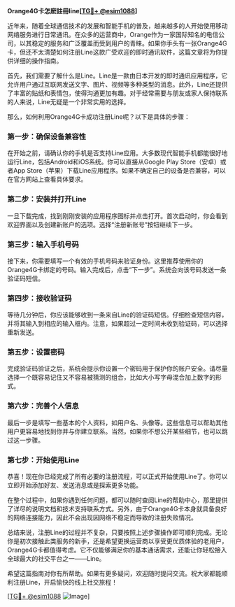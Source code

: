 **Orange4G卡怎麽註冊line[[TG💪+ @esim1088](https://t.me/s/esim1088)]**

近年来，随着全球通信技术的发展和智能手机的普及，越来越多的人开始使用移动网络服务进行日常通讯。在众多的运营商中，Orange作为一家国际知名的电信公司，以其稳定的服务和广泛覆盖而受到用户的青睐。如果你手头有一张Orange4G卡，但还不太清楚如何注册Line这款广受欢迎的即时通讯软件，这篇文章将为你提供详细的操作指南。

首先，我们需要了解什么是Line。Line是一款由日本开发的即时通讯应用程序，它允许用户通过互联网发送文字、图片、视频等多种类型的消息。此外，Line还提供了丰富的贴纸和表情包，使得沟通更加有趣。对于经常需要与朋友或家人保持联系的人来说，Line无疑是一个非常实用的选择。

那么，如何利用Orange4G卡成功注册Line呢？以下是具体的步骤：

### **第一步：确保设备兼容性**
在开始之前，请确认你的手机是否支持Line应用。大多数现代智能手机都能很好地运行Line，包括Android和iOS系统。你可以直接从Google Play Store（安卓）或者App Store（苹果）下载Line应用程序。如果不确定自己的设备是否兼容，可以在官方网站上查看具体要求。

### **第二步：安装并打开Line**
一旦下载完成，找到刚刚安装的应用程序图标并点击打开。首次启动时，你会看到欢迎界面以及创建新账户的选项。选择“注册新账号”按钮继续下一步。

### **第三步：输入手机号码**
接下来，你需要填写一个有效的手机号码来验证身份。这里推荐使用你的Orange4G卡绑定的号码。输入完成后，点击“下一步”。系统会向该号码发送一条验证码短信。

### **第四步：接收验证码**
等待几分钟后，你应该能够收到一条来自Line的验证码短信。仔细检查短信内容，并将其输入到相应的输入框内。注意，如果超过一定时间未收到验证码，可以选择重新发送。

### **第五步：设置密码**
完成验证码验证之后，系统会提示你设置一个密码用于保护你的账户安全。请尽量选择一个既容易记住又不容易被猜测的组合，比如大小写字母混合加上数字的形式。

### **第六步：完善个人信息**
最后一步是填写一些基本的个人资料，如用户名、头像等。这些信息可以帮助其他用户更容易地找到你并与你建立联系。当然，如果你不想公开某些细节，也可以跳过这一步骤。

### **第七步：开始使用Line**
恭喜！现在你已经完成了所有必要的注册流程，可以正式开始使用Line了。你可以立即开始添加好友、发送消息或是探索更多功能。

在整个过程中，如果你遇到任何问题，都可以随时查阅Line的帮助中心，那里提供了详尽的说明文档和技术支持联系方式。另外，由于Orange4G卡本身就具备良好的网络连接能力，因此不会出现因网络不稳定而导致的注册失败情况。

总结来说，注册Line的过程并不复杂，只要按照上述步骤操作即可顺利完成。无论你是初次接触此类服务的新手，还是希望更换运营商以享受更优质体验的老用户，Orange4G卡都值得考虑。它不仅能够满足你的基本通话需求，还能让你轻松接入全球最大的社交平台之一——Line。

希望这篇指南对你有所帮助。如果有更多疑问，欢迎随时提问交流。祝大家都能顺利注册Line，开启愉快的线上社交旅程！

[[TG💪+ @esim1088](https://t.me/s/esim1088) ![Image](https://i.postimg.cc/4NQfJmqS/Snipaste-2025-05-13-00-14-12.png)]